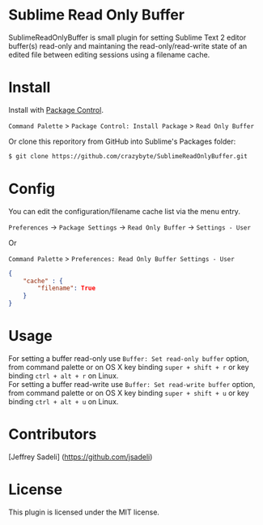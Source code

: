 # Sublime Read Only Buffer

SublimeReadOnlyBuffer is small plugin for setting Sublime Text 2 editor buffer(s) read-only and maintaning
the read-only/read-write state of an edited file between editing sessions using a filename cache.

# Install

Install with [Package Control](http://wbond.net/sublime_packages/package_control).

`Command Palette` > `Package Control: Install Package` > `Read Only Buffer`

Or clone this reporitory from GitHub into Sublime's Packages folder:

```bash
$ git clone https://github.com/crazybyte/SublimeReadOnlyBuffer.git
```

# Config

You can edit the configuration/filename cache list via the menu entry.

`Preferences` -> `Package Settings` -> `Read Only Buffer` -> `Settings - User`

Or  

`Command Palette` > `Preferences: Read Only Buffer Settings - User`

```json
{
    "cache" : {
    	"filename": True
	}
}
```

# Usage

For setting a buffer read-only use `Buffer: Set read-only buffer` option, from command palette or on OS X
key binding `super + shift + r` or key binding `ctrl + alt + r` on Linux.  
For setting a buffer read-write use `Buffer: Set read-write buffer` option, from command palette or on OS X
key binding `super + shift + u` or key binding `ctrl + alt + u` on Linux.  


# Contributors

[Jeffrey Sadeli] (https://github.com/jsadeli)

# License

This plugin is licensed under the MIT license.